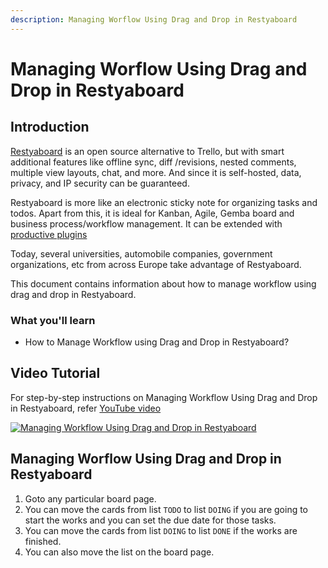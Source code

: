 ```yaml
---
description: Managing Worflow Using Drag and Drop in Restyaboard
---
```


# Managing Worflow Using Drag and Drop in Restyaboard

## Introduction

[Restyaboard](https://restya.com/board) is an open source alternative to Trello, but with smart additional features like offline sync, diff /revisions, nested comments, multiple view layouts, chat, and more. And since it is self-hosted, data, privacy, and IP security can be guaranteed.

Restyaboard is more like an electronic sticky note for organizing tasks and todos. Apart from this, it is ideal for Kanban, Agile, Gemba board and business process/workflow management. It can be extended with [productive plugins](https://restya.com/board/apps "productive plugins")

Today, several universities, automobile companies, government organizations, etc from across Europe take advantage of Restyaboard.

This document contains information about how to manage workflow using drag and drop in Restyaboard.

### What you'll learn

*   How to Manage Workflow using Drag and Drop in Restyaboard?

## Video Tutorial

For step-by-step instructions on Managing Workflow Using Drag and Drop in Restyaboard, refer [YouTube video](https://www.youtube.com/watch?v=fwHrK5haw "Watch video on Managing Workflow Using Drag and Drop in Restyaboard")

[![Managing Workflow Using Drag and Drop in Restyaboard](restyaboard-workflow-management-using-drag-drop.png "Managing Workflow Using Drag and Drop in Restyaboard")](https://www.youtube.com/watch?v=2_fwHrK5haw "Watch video on Managing Workflow Using Drag and Drop in Restyaboard")

## Managing Worflow Using Drag and Drop in Restyaboard

1.  Goto any particular board page.
2.  You can move the cards from list `TODO` to list `DOING` if you are going to start the works and you can set the due date for those tasks.
3.  You can move the cards from list `DOING` to list `DONE` if the works are finished.
4.  You can also move the list on the board page.